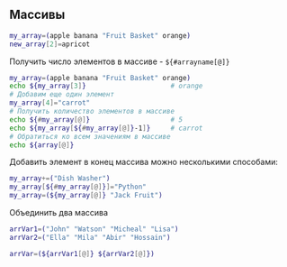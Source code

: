 ## Массивы
```sh
my_array=(apple banana "Fruit Basket" orange)
new_array[2]=apricot
```
Получить число элементов в массиве - `${#arrayname[@]}`
```sh
my_array=(apple banana "Fruit Basket" orange)
echo ${my_array[3]}                     # orange
# Добавим еще один элемент
my_array[4]="carrot"          
# Получить количество элементов в массиве        
echo ${#my_array[@]}                    # 5
echo ${my_array[${#my_array[@]}-1]}     # carrot
# Обратиться ко всем значениям в массиве
echo ${array[@]}
```
Добавить элемент в конец массива можно несколькими способами:  
```sh
my_array+=("Dish Washer")
my_array[${#my_array[@]}]="Python"
my_array=(${my_array[@]} "Jack Fruit")
```
Объединить два массива
```sh
arrVar1=("John" "Watson" "Micheal" "Lisa")
arrVar2=("Ella" "Mila" "Abir" "Hossain")

arrVar=(${arrVar1[@]} ${arrVar2[@]})
```
